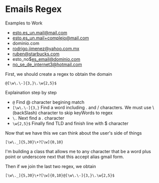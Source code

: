 # Emails Regex

Examples to Work

- esto.es_un.mail@mail.com
- esto.es_un.mail+complejo@mail.com
- dominio.com
- rodrigo.jimenez@yahoo.com.mx
- ruben@starbucks.com
- esto_no$es_email@dominio.com
- no_se_de_internet3@hotmail.com

First, we should create a regex to obtain the domain

``` @[\w\.\-]{3,}\.\w{2,5}$ ```

Explaination step by step

- ``` @ ``` Find @ character begining match
- ``` [\w\.\-]{3,} ``` Find a word including . and / characters. We must use \ (backSlash) character to skip keyWords to regex
- ``` \. ``` Next find a . character
- ``` \w{2,5}$ ``` Finally find TLD and finish line with $ character

Now that we have this we can think about the user's side of things

``` [\w\._]{5,30}\+?[\w]{0,10} ```

I'm building a class that allows me to any character that be a word plus point or underscore next that this accept alias gmail form.

Then if we join the last two regex, we obtain


``` [\w\._]{5,30}\+?[\w]{0,10}@[\w\.\-]{3,}\.\w{2,5}$ ```
